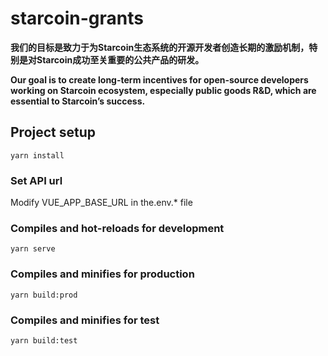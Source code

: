 # starcoin-grants

**我们的目标是致力于为Starcoin生态系统的开源开发者创造长期的激励机制，特别是对Starcoin成功至关重要的公共产品的研发。**

**Our goal is to create long-term incentives for open-source developers working on Starcoin ecosystem, especially public goods R&D, which are essential to Starcoin’s success.**


## Project setup
```
yarn install
```

### Set API url
Modify VUE_APP_BASE_URL in the.env.* file


### Compiles and hot-reloads for development
```
yarn serve
```

### Compiles and minifies for production
```
yarn build:prod
```

### Compiles and minifies for test
```
yarn build:test
```